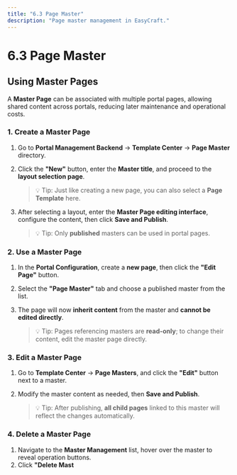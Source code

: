 ```yaml
---
title: "6.3 Page Master"
description: "Page master management in EasyCraft."
---
```


# 6.3 Page Master

## Using Master Pages

A **Master Page** can be associated with multiple portal pages, allowing shared content across portals, reducing later maintenance and operational costs.



### 1. Create a Master Page

1. Go to **Portal Management Backend** → **Template Center** → **Page Master** directory.  
2. Click the **"New"** button, enter the **Master title**, and proceed to the **layout selection page**.  
   > 💡 Tip: Just like creating a new page, you can also select a **Page Template** here.

3. After selecting a layout, enter the **Master Page editing interface**, configure the content, then click **Save and Publish**.  
   > 💡 Tip: Only **published** masters can be used in portal pages.



### 2. Use a Master Page

1. In the **Portal Configuration**, create a **new page**, then click the **"Edit Page"** button.  
2. Select the **"Page Master"** tab and choose a published master from the list.

3. The page will now **inherit content** from the master and **cannot be edited directly**.  
   > 💡 Tip: Pages referencing masters are **read-only**; to change their content, edit the master page directly.



### 3. Edit a Master Page

1. Go to **Template Center** → **Page Masters**, and click the **"Edit"** button next to a master.  
2. Modify the master content as needed, then **Save and Publish**.

   > 💡 Tip: After publishing, **all child pages** linked to this master will reflect the changes automatically.



### 4. Delete a Master Page

1. Navigate to the **Master Management** list, hover over the master to reveal operation buttons.  
2. Click **"Delete Mast**
